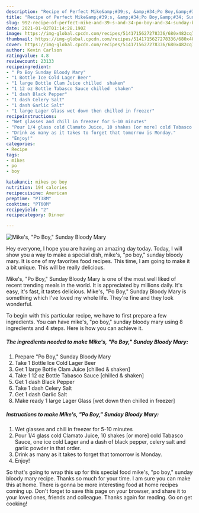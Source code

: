 ```yaml
---
description: "Recipe of Perfect Mike&amp;#39;s, &amp;#34;Po Boy,&amp;#34; Sunday Bloody Mary"
title: "Recipe of Perfect Mike&amp;#39;s, &amp;#34;Po Boy,&amp;#34; Sunday Bloody Mary"
slug: 992-recipe-of-perfect-mike-and-39-s-and-34-po-boy-and-34-sunday-bloody-mary
date: 2021-01-02T01:14:28.190Z
image: https://img-global.cpcdn.com/recipes/5141715627278336/680x482cq70/mikes-po-boy-sunday-bloody-mary-recipe-main-photo.jpg
thumbnail: https://img-global.cpcdn.com/recipes/5141715627278336/680x482cq70/mikes-po-boy-sunday-bloody-mary-recipe-main-photo.jpg
cover: https://img-global.cpcdn.com/recipes/5141715627278336/680x482cq70/mikes-po-boy-sunday-bloody-mary-recipe-main-photo.jpg
author: Kevin Carlson
ratingvalue: 4.8
reviewcount: 23133
recipeingredient:
- " Po Boy Sunday Bloody Mary"
- "1 Bottle Ice Cold Lager Beer"
- "1 large Bottle Clam Juice chilled  shaken"
- "1 12 oz Bottle Tabasco Sauce chilled  shaken"
- "1 dash Black Pepper"
- "1 dash Celery Salt"
- "1 dash Garlic Salt"
- "1 large Lager Glass wet down then chilled in freezer"
recipeinstructions:
- "Wet glasses and chill in freezer for 5-10 minutes"
- "Pour 1/4 glass cold Clamato Juice, 10 shakes [or more] cold Tabasco Sauce, one ice cold Lager and a dash of black pepper, celery salt and garlic powder in that order."
- "Drink as many as it takes to forget that tomorrow is Monday."
- "Enjoy!"
categories:
- Recipe
tags:
- mikes
- po
- boy

katakunci: mikes po boy 
nutrition: 194 calories
recipecuisine: American
preptime: "PT38M"
cooktime: "PT60M"
recipeyield: "2"
recipecategory: Dinner

---
```



![Mike&#39;s, &#34;Po Boy,&#34; Sunday Bloody Mary](https://img-global.cpcdn.com/recipes/5141715627278336/680x482cq70/mikes-po-boy-sunday-bloody-mary-recipe-main-photo.jpg)

Hey everyone, I hope you are having an amazing day today. Today, I will show you a way to make a special dish, mike&#39;s, &#34;po boy,&#34; sunday bloody mary. It is one of my favorites food recipes. This time, I am going to make it a bit unique. This will be really delicious.



Mike&#39;s, &#34;Po Boy,&#34; Sunday Bloody Mary is one of the most well liked of recent trending meals in the world. It is appreciated by millions daily. It's easy, it's fast, it tastes delicious. Mike&#39;s, &#34;Po Boy,&#34; Sunday Bloody Mary is something which I've loved my whole life. They're fine and they look wonderful.


To begin with this particular recipe, we have to first prepare a few ingredients. You can have mike&#39;s, &#34;po boy,&#34; sunday bloody mary using 8 ingredients and 4 steps. Here is how you can achieve it.

<!--inarticleads1-->

##### The ingredients needed to make Mike&#39;s, &#34;Po Boy,&#34; Sunday Bloody Mary:

1. Prepare  &#34;Po Boy,&#34; Sunday Bloody Mary
1. Take 1 Bottle Ice Cold Lager Beer
1. Get 1 large Bottle Clam Juice [chilled &amp; shaken]
1. Take 1 12 oz Bottle Tabasco Sauce [chilled &amp; shaken]
1. Get 1 dash Black Pepper
1. Take 1 dash Celery Salt
1. Get 1 dash Garlic Salt
1. Make ready 1 large Lager Glass [wet down then chilled in freezer]




<!--inarticleads2-->

##### Instructions to make Mike&#39;s, &#34;Po Boy,&#34; Sunday Bloody Mary:

1. Wet glasses and chill in freezer for 5-10 minutes
1. Pour 1/4 glass cold Clamato Juice, 10 shakes [or more] cold Tabasco Sauce, one ice cold Lager and a dash of black pepper, celery salt and garlic powder in that order.
1. Drink as many as it takes to forget that tomorrow is Monday.
1. Enjoy!




So that's going to wrap this up for this special food mike&#39;s, &#34;po boy,&#34; sunday bloody mary recipe. Thanks so much for your time. I am sure you can make this at home. There is gonna be more interesting food at home recipes coming up. Don't forget to save this page on your browser, and share it to your loved ones, friends and colleague. Thanks again for reading. Go on get cooking!
